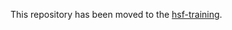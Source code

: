 This repository has been moved to the [hsf-training](https://github.com/hsf-training/analysis-essentials).
